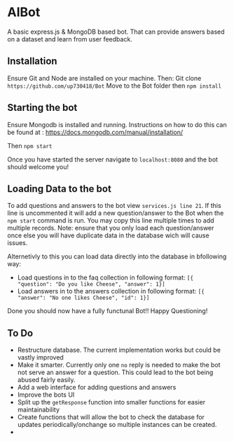 # AIBot
A basic express.js &amp; MongoDB based bot. That can provide answers based on a dataset and learn from user feedback.

## Installation 
Ensure Git and Node are installed on your machine. Then: 
Git clone `https://github.com/up730418/Bot`
Move to the Bot folder then `npm install`

## Starting the bot
Ensure Mongodb is installed and running. Instructions on how to do this can be found at : https://docs.mongodb.com/manual/installation/

Then `npm start`

Once you have started the server navigate to `localhost:8080` and the bot should welcome you!

## Loading Data to the bot
To add questions and answers to the bot view `services.js line 21`. If this line is uncommented it will add a new question/answer to the Bot when the `npm start` command is run. You may copy this line multiple times to add multiple records. Note: ensure that you only load each question/answer once else you will have duplicate data in the database wich will cause issues.

Alternetivly to this you can load data directly into the database in bfollowing way:
- Load questions in to the faq collection in following format: `[{ "question": "Do you like Cheese", "answer": 1}]`
- Load answers in to the answers collection in following format: `[{ "answer": "No one likes Cheese", "id": 1}]`

Done you should now have a fully functunal Bot!! Happy Questioning!

## To Do
- Restructure database. The current implementation works but could be vastly improved
- Make it smarter. Currently only one `no` reply is needed to make the bot not serve an answer for a question. This could lead to the bot being abused fairly easily.
- Add a web interface for adding questions and answers
- Improve the bots UI
- Split up the `getResponse` function into smaller functions for easier maintainability
- Create functions that will allow the bot to check the database for updates periodically/onchange so multiple instances can be created.
- 
